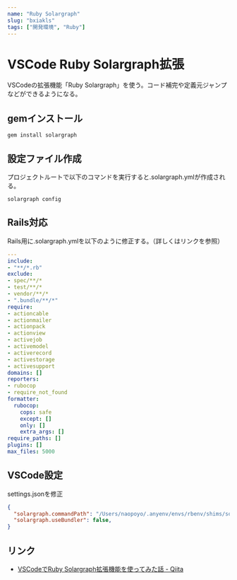 ```yaml
---
name: "Ruby Solargraph"
slug: "bxiakls"
tags: ["開発環境", "Ruby"]
---
```


# VSCode Ruby Solargraph拡張

VSCodeの拡張機能「Ruby Solargraph」を使う。コード補完や定義元ジャンプなどができるようになる。

## gemインストール

```
gem install solargraph
```

## 設定ファイル作成

プロジェクトルートで以下のコマンドを実行すると.solargraph.ymlが作成される。

```
solargraph config
```

## Rails対応

Rails用に.solargraph.ymlを以下のように修正する。（詳しくはリンクを参照）

```yaml
---
include:
- "**/*.rb"
exclude:
- spec/**/*
- test/**/*
- vendor/**/*
- ".bundle/**/*"
require:
- actioncable
- actionmailer
- actionpack
- actionview
- activejob
- activemodel
- activerecord
- activestorage
- activesupport
domains: []
reporters:
- rubocop
- require_not_found
formatter:
  rubocop:
    cops: safe
    except: []
    only: []
    extra_args: []
require_paths: []
plugins: []
max_files: 5000
```

## VSCode設定

settings.jsonを修正

```json
{
  "solargraph.commandPath": "/Users/naopoyo/.anyenv/envs/rbenv/shims/solargraph",
  "solargraph.useBundler": false,
}
```

## リンク

- [VSCodeでRuby Solargraph拡張機能を使ってみた話 - Qiita](https://qiita.com/hideki0145/items/d6a18095f95d57eebe96)